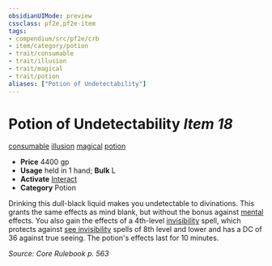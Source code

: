 ```yaml
---
obsidianUIMode: preview
cssclass: pf2e,pf2e-item
tags:
- compendium/src/pf2e/crb
- item/category/potion
- trait/consumable
- trait/illusion
- trait/magical
- trait/potion
aliases: ["Potion of Undetectability"]
---
```

# Potion of Undetectability *Item 18*  
[consumable](../../../Rules/traits/consumable.md)  [illusion](../../../Rules/traits/illusion.md)  [magical](../../../Rules/traits/magical.md)  [potion](../../../Rules/traits/potion.md)  

- **Price** 4400 gp
- **Usage** held in 1 hand; **Bulk** L
- **Activate** [Interact](../../../Rules/actions/interact.md)
- **Category** Potion

Drinking this dull-black liquid makes you undetectable to divinations. This grants the same effects as mind blank, but without the bonus against [mental](../../../Rules/traits/mental.md) effects. You also gain the effects of a 4th-level [invisibility](../../spells/invisibility.md) spell, which protects against [see invisibility](../../spells/see-invisibility.md) spells of 8th level and lower and has a DC of 36 against true seeing. The potion's effects last for 10 minutes.

*Source: Core Rulebook p. 563*